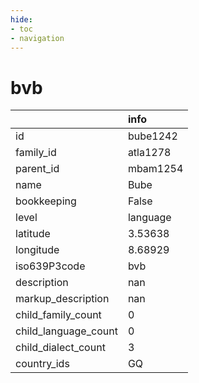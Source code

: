 ```yaml
---
hide:
- toc
- navigation
---
```

# bvb
|                      | info     |
|:---------------------|:---------|
| id                   | bube1242 |
| family_id            | atla1278 |
| parent_id            | mbam1254 |
| name                 | Bube     |
| bookkeeping          | False    |
| level                | language |
| latitude             | 3.53638  |
| longitude            | 8.68929  |
| iso639P3code         | bvb      |
| description          | nan      |
| markup_description   | nan      |
| child_family_count   | 0        |
| child_language_count | 0        |
| child_dialect_count  | 3        |
| country_ids          | GQ       |